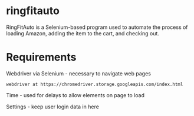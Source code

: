 # ringfitauto

RingFitAuto is a Selenium-based program used to automate the process of loading Amazon, adding the item to the cart, and checking out.

# Requirements 

Webdriver via Selenium - necessary to navigate web pages

    webdriver at https://chromedriver.storage.googleapis.com/index.html

Time - used for delays to allow elements on page to load

Settings - keep user login data in here
